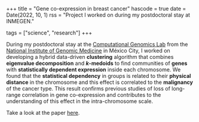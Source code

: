 +++
title = "Gene co-expression in breast cancer"
hascode = true
date = Date(2022, 10, 1)
rss = "Project I worked on during my postdoctoral stay at INMEGEN."

tags = ["science", "research"]
+++


During my postdoctoral stay at the [Computational Genomics Lab](http://csbig.inmegen.gob.mx/) from the [National Institute of Genomic Medicine](https://www.inmegen.gob.mx/) in México City, I worked on developing a hybrid data-driven **clustering** algorithm that combines **eigenvalue decomposition** and **$k$-medoids** to find communities of **genes** with **statistically dependent expression** inside each chromosome. We found that the **statistical dependency** in groups is related to their **physical distance** in the chromosome and this effect is correlated to the **malignancy** of the cancer type. This result confirms previous studies of loss of long-range correlation in gene co-expression and contributes to the understanding of this effect in the intra-chromosome scale.


Take a look at the paper [here](https://github.com/spiralizing/CVResume/blob/main/Papers/Paper2021-Cancer.pdf).